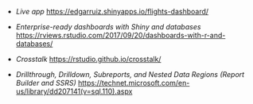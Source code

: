 
- *Live app*
https://edgarruiz.shinyapps.io/flights-dashboard/

- *Enterprise-ready dashboards with Shiny and databases*
https://rviews.rstudio.com/2017/09/20/dashboards-with-r-and-databases/

- *Crosstalk* 
https://rstudio.github.io/crosstalk/

- *Drillthrough, Drilldown, Subreports, and Nested Data Regions (Report Builder and SSRS)*
https://technet.microsoft.com/en-us/library/dd207141(v=sql.110).aspx

